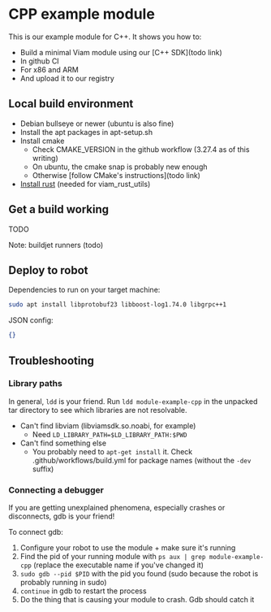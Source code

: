 # CPP example module

This is our example module for C++. It shows you how to:

- Build a minimal Viam module using our [C++ SDK](todo link)
- In github CI
- For x86 and ARM
- And upload it to our registry

## Local build environment

- Debian bullseye or newer (ubuntu is also fine)
- Install the apt packages in apt-setup.sh
- Install cmake
	- Check CMAKE_VERSION in the github workflow (3.27.4 as of this writing)
	- On ubuntu, the cmake snap is probably new enough
	- Otherwise [follow CMake's instructions](todo link)
- [Install rust](https://www.rust-lang.org/tools/install) (needed for viam_rust_utils)

## Get a build working

TODO

Note: buildjet runners (todo)

## Deploy to robot

Dependencies to run on your target machine:

```sh
sudo apt install libprotobuf23 libboost-log1.74.0 libgrpc++1
```

JSON config:

```json
{}
```

## Troubleshooting

### Library paths

In general, `ldd` is your friend. Run `ldd module-example-cpp` in the unpacked tar directory to see which libraries are not resolvable.

- Can't find libviam (libviamsdk.so.noabi, for example)
	- Need `LD_LIBRARY_PATH=$LD_LIBRARY_PATH:$PWD`
- Can't find something else
	- You probably need to `apt-get install` it. Check .github/workflows/build.yml for package names (without the `-dev` suffix)

### Connecting a debugger

If you are getting unexplained phenomena, especially crashes or disconnects, gdb is your friend!

To connect gdb:

1. Configure your robot to use the module + make sure it's running
2. Find the pid of your running module with `ps aux | grep module-example-cpp` (replace the executable name if you've changed it)
3. `sudo gdb --pid $PID` with the pid you found (sudo because the robot is probably running in sudo)
4. `continue` in gdb to restart the process
5. Do the thing that is causing your module to crash. Gdb should catch it
